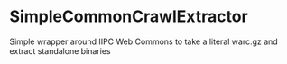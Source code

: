 # SimpleCommonCrawlExtractor
Simple wrapper around IIPC Web Commons to take a literal warc.gz and extract standalone binaries

